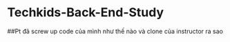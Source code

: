 # Techkids-Back-End-Study
##Pt đã screw up code của mình như thế nào và clone của instructor ra sao
